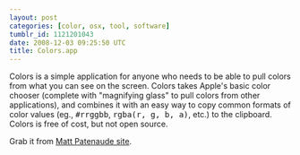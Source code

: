 ```yaml
---
layout: post
categories: [color, osx, tool, software]
tumblr_id: 1121201043
date: 2008-12-03 09:25:50 UTC
title: Colors.app
---
```


Colors is a simple application for anyone who needs to be able to pull colors from what you can see on the screen. Colors takes Apple's basic color chooser (complete with "magnifying glass" to pull colors from other applications), and combines it with an easy way to copy common formats of color values (eg., <tt>#rrggbb</tt>, <tt>rgba(r, g, b, a)</tt>, etc.) to the clipboard. Colors is free of cost, but not open source.

Grab it from <a href="http://mattpatenaude.com/">Matt Patenaude site</a>.
